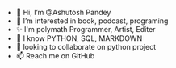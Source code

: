 - 👋 Hi, I’m @Ashutosh Pandey
- 👀 I’m interested in book, podcast, programing
- ✨ I'm polymath Programmer, Artist, Editer 
- 🌱 I know PYTHON, SQL, MARKDOWN
- 💞️ looking to collaborate on python project
- 📫 Reach me on GitHub

<!---
AshutoshPdy22/AshutoshPdy22 is a ✨ special ✨ repository because its `README.md` (this file) appears on your GitHub profile.
You can click the Preview link to take a look at your changes.
--->
